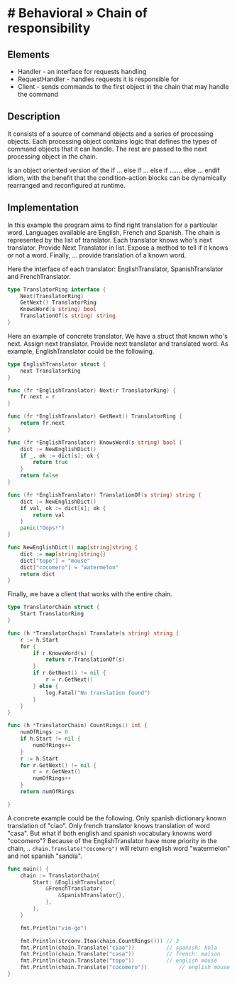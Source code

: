 # # Behavioral » Chain of responsibility

## Elements

 - Handler - an interface for requests handling
 - RequestHandler - handles requests it is responsible for
 - Client - sends commands to the first object in the chain that may handle the command

## Description

It consists of a source of command objects and a series of processing objects.
Each processing object contains logic that defines the types of command objects
that it can handle. The rest are passed to the next processing object in the
chain.

Is an object oriented version of the if ... else if ... else if ....... else
... endif idiom, with the benefit that the condition–action blocks can be
dynamically rearranged and reconfigured at runtime.

## Implementation

In this example the program aims to find right translation for a particular
word. Languages available are English, French and Spanish. The chain is
represented by the list of translator. Each translator knows who's next
translator. Provide Next Translator in list. Expose a method to tell if it
knows or not a word. Finally, … provide translation of a known word.

Here the interface of each translator: EnglishTranslator, SpanishTranslator and
FrenchTranslator.

```go
type TranslatorRing interface {
	Next(TranslatorRing)
	GetNext() TranslatorRing
	KnowsWord(s string) bool
	TranslationOf(s string) string
}
```

Here an example of concrete translator. We have a struct that known who's next.
Assign next translator. Provide next translator and translated word. As
example, EnglishTranslator could be the following.

```go
type EnglishTranslator struct {
	next TranslatorRing
}

func (fr *EnglishTranslator) Next(r TranslatorRing) {
	fr.next = r
}

func (fr *EnglishTranslator) GetNext() TranslatorRing {
	return fr.next
}

func (fr *EnglishTranslator) KnowsWord(s string) bool {
	dict := NewEnglishDict()
	if _, ok := dict[s]; ok {
		return true
	}
	return false
}

func (fr *EnglishTranslator) TranslationOf(s string) string {
	dict := NewEnglishDict()
	if val, ok := dict[s]; ok {
		return val
	}
	panic("Oops!")
}

func NewEnglishDict() map[string]string {
	dict := map[string]string{}
	dict["topo"] = "mouse"
	dict["cocomero"] = "watermelon"
	return dict
}
```

Finally, we have a client that works with the entire chain.

```go
type TranslatorChain struct {
	Start TranslatorRing
}

func (h *TranslatorChain) Translate(s string) string {
	r := h.Start
	for {
		if r.KnowsWord(s) {
			return r.TranslationOf(s)
		}
		if r.GetNext() != nil {
			r = r.GetNext()
		} else {
			log.Fatal("No translation found")
		}
	}
}

func (h *TranslatorChain) CountRings() int {
	numOfRings := 0
	if h.Start != nil {
		numOfRings++
	}
	r := h.Start
	for r.GetNext() != nil {
		r = r.GetNext()
		numOfRings++
	}
	return numOfRings

}
```

A concrete example could be the following. Only spanish dictionary known
  translation of "ciao". Only french translator knows translation of word
  "casa". But what if both english and spanish vocabulary knowns word
  "cocomero"? Because of the EnglishTranslator have more priority in the chain,
  .. `chain.Translate("cocomero")` will return english word "watermelon" and
  not spanish "sandía".

```go
func main() {
	chain := TranslatorChain{
		Start: &EnglishTranslator{
			&FrenchTranslator{
				&SpanishTranslator{},
			},
		},
	}

	fmt.Println("vim-go")

	fmt.Println(strconv.Itoa(chain.CountRings())) // 3
	fmt.Println(chain.Translate("ciao"))          // spanish: hola
	fmt.Println(chain.Translate("casa"))          // french: maison
	fmt.Println(chain.Translate("topo"))          // english mouse
	fmt.Println(chain.Translate("cocomero"))          // english mouse
}
```
